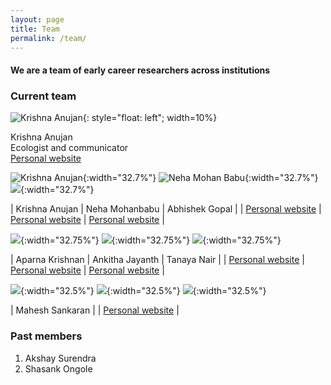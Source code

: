 ```yaml
---
layout: page
title: Team
permalink: /team/
---
```


#### We are a team of early career researchers across institutions

### Current team

![Krishna Anujan](assets/krishna_anujan.jpeg){: style="float: left"; width=10%}

Krishna Anujan\
Ecologist and communicator\
[Personal website](https://krishnaanujan.weebly.com)


![Krishna Anujan](assets/krishna_anujan.jpeg){:width="32.7%"} ![Neha Mohan Babu](assets/nmb.jpg){:width="32.7%"} ![](assets/abhishek_gopal.jpg){:width="32.7%"}

| Krishna Anujan   | Neha Mohanbabu | Abhishek Gopal     |
| [Personal website](https://krishnaanujan.weebly.com)   | [Personal website](https://neha-mohanbabu.weebly.com/)        | [Personal website](https://sites.google.com/view/jahnavijoshi/team/phd-students?authuser=0#h.f6hb7mex66e5)      |

![](assets/aparna_krishnan.jpg){:width="32.75%"} ![](assets/ankitha_jayanth.jpg){:width="32.75%"} ![](assets/tanaya_nair.jpg){:width="32.75%"}

| Aparna Krishnan   | Ankitha Jayanth | Tanaya Nair     |
| [Personal website]()   | [Personal website]()        | [Personal website]()      |

![](assets/mahesh_sankaran.jpeg){:width="32.5%"} ![](assets/mahesh_sankaran.jpg){:width="32.5%"} ![](assets/mahesh_sankaran.jpeg){:width="32.5%"}

| Mahesh Sankaran   | 
| [Personal website](https://www.ncbs.res.in/faculty/mahesh)   | 

### Past members

1. Akshay Surendra
2. Shasank Ongole
